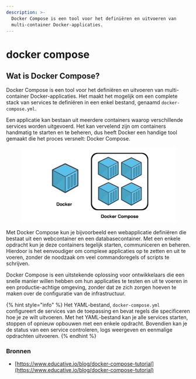 ```yaml
---
description: >-
  Docker Compose is een tool voor het definiëren en uitvoeren van
  multi-container Docker-applicaties.
---
```


# docker compose

## Wat is Docker Compose?

Docker Compose is een tool voor het definiëren en uitvoeren van multi-container Docker-applicaties. Het maakt het mogelijk om een complete stack van services te definiëren in een enkel bestand, genaamd `docker-compose.yml`.

Een applicatie kan bestaan uit meerdere containers waarop verschillende services worden uitgevoerd. Het kan vervelend zijn om containers handmatig te starten en te beheren, dus heeft Docker een handige tool gemaakt die het proces versnelt: Docker Compose.

<figure><img src="../../.gitbook/assets/image.png" alt=""><figcaption></figcaption></figure>

Met Docker Compose kun je bijvoorbeeld een webapplicatie definiëren die bestaat uit een webcontainer en een databasecontainer. Met een enkele opdracht kun je deze containers tegelijk starten, communiceren en beheren. Hierdoor is het eenvoudiger om complexe applicaties op te zetten en uit te voeren, zonder de noodzaak om veel commandoregels of scripts te schrijven.

Docker Compose is een uitstekende oplossing voor ontwikkelaars die een snelle manier willen hebben om hun applicaties te testen en uit te voeren in een productie-achtige omgeving, zonder dat ze zich zorgen hoeven te maken over de configuratie van de infrastructuur.

{% hint style="info" %}
Het YAML-bestand, `docker-compose.yml` configureert de services van de toepassing en bevat regels die specificeren hoe je ze wilt uitvoeren. Met het YAML-bestand kan je alle services starten, stoppen of opnieuw opbouwen met een enkele opdracht. Bovendien kan je de status van een service controleren, logs weergeven en eenmalige opdrachten uitvoeren.
{% endhint %}

### Bronnen

* [https://www.educative.io/blog/docker-compose-tutorial](https://www.educative.io/blog/docker-compose-tutorial)
